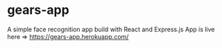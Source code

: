 # gears-app
A simple face recognition app build with React and Express.js
App is live here => https://gears-app.herokuapp.com/
